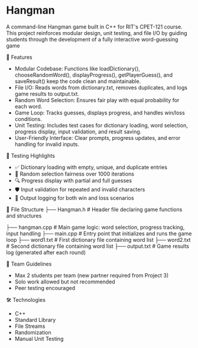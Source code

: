 # Hangman
A command-line Hangman game built in C++ for RIT's CPET-121 course. This project reinforces modular design, unit testing, and file I/O by guiding students through the development of a fully interactive word-guessing game

🧩 Features
- Modular Codebase: Functions like loadDictionary(), chooseRandomWord(), displayProgress(), getPlayerGuess(), and saveResult() keep the code clean and maintainable.
- File I/O: Reads words from dictionary.txt, removes duplicates, and logs game results to output.txt.
- Random Word Selection: Ensures fair play with equal probability for each word.
- Game Loop: Tracks guesses, displays progress, and handles win/loss conditions.
- Unit Testing: Includes test cases for dictionary loading, word selection, progress display, input validation, and result saving.
- User-Friendly Interface: Clear prompts, progress updates, and error handling for invalid inputs.

🧪 Testing Highlights
- ✅ Dictionary loading with empty, unique, and duplicate entries
- 🎲 Random selection fairness over 1000 iterations
- 🔍 Progress display with partial and full guesses
- 🛡️ Input validation for repeated and invalid characters
- 📝 Output logging for both win and loss scenarios

📁 File Structure
├── Hangman.h           # Header file declaring game functions and structures

├── hangman.cpp         # Main game logic: word selection, progress tracking, input handling
├── main.cpp            # Entry point that initializes and runs the game loop
├── word1.txt           # First dictionary file containing word list
├── word2.txt           # Second dictionary file containing word list
├── output.txt          # Game results log (generated after each round)


👥 Team Guidelines
- Max 2 students per team (new partner required from Project 3)
- Solo work allowed but not recommended
- Peer testing encouraged


🛠️ Technologies
- C++
- Standard Library
- File Streams
- Randomization
- Manual Unit Testing

